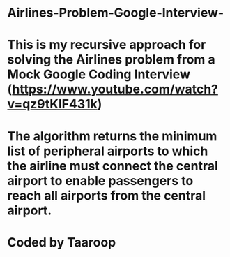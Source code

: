 # Airlines-Problem-Google-Interview-
# This is my recursive approach for solving the Airlines problem from a Mock Google Coding Interview (https://www.youtube.com/watch?v=qz9tKlF431k)
# The algorithm returns the minimum list of peripheral airports to which the airline must connect the central airport to enable passengers to reach all airports from the central airport.
# Coded by Taaroop
